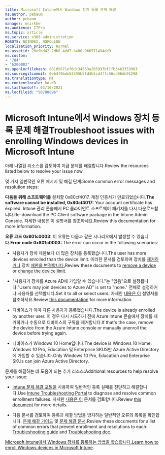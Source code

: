 ```yaml
---
title: Microsoft Intune에서 Windows 장치 등록 문제 해결
ms.author: pebaum
author: pebaum
manager: mnirkhe
ms.audience: ITPro
ms.topic: article
ms.service: o365-administration
ROBOTS: NOINDEX, NOFOLLOW
localization_priority: Normal
ms.assetid: 20e9bd42-2db0-4dd7-b480-966571494dd9
ms.custom:
- "784"
- "6200002"
ms.openlocfilehash: 88105671ef6dc34553a265937bf1fb3463353963
ms.sourcegitcommit: 0eb4f9bde53395b5fd4b5cd4ffc56ca96db91298
ms.translationtype: MT
ms.contentlocale: ko-KR
ms.lasthandoff: 03/10/2021
ms.locfileid: "50708896"
---
```

# <a name="troubleshoot-issues-with-enrolling-windows-devices-in-microsoft-intune"></a><span data-ttu-id="d064e-102">Microsoft Intune에서 Windows 장치 등록 문제 해결</span><span class="sxs-lookup"><span data-stu-id="d064e-102">Troubleshoot issues with enrolling Windows devices in Microsoft Intune</span></span>

<span data-ttu-id="d064e-103">아래 나열된 리소스를 검토하여 지금 문제를 해결합니다.</span><span class="sxs-lookup"><span data-stu-id="d064e-103">Review the resources listed below to resolve your issue now.</span></span>
  
<span data-ttu-id="d064e-104">몇 가지 일반적인 오류 메시지 및 해결 단계:</span><span class="sxs-lookup"><span data-stu-id="d064e-104">Some common error messages and resolution steps:</span></span>
  
 <span data-ttu-id="d064e-105">**다음을 위해 소프트웨어를** 설치할 0x80cf4017. 계정 인증서가 만료되었습니다.</span><span class="sxs-lookup"><span data-stu-id="d064e-105">**The software cannot be installed, 0x80cf4017:** Your account certificate has expired.</span></span> <span data-ttu-id="d064e-106">Intune 관리 콘솔에서 PC 클라이언트 소프트웨어 패키지를 다시 다운로드합니다.</span><span class="sxs-lookup"><span data-stu-id="d064e-106">Re-download the PC Client software package in the Intune Admin Console.</span></span> <span data-ttu-id="d064e-107">자세한 내용은 이 설명서를 참조하세요.</span><span class="sxs-lookup"><span data-stu-id="d064e-107">Review this documentation for more information.</span></span>
  
 <span data-ttu-id="d064e-108">**오류 코드 0x801c0003:** 이 오류는 다음과 같은 시나리오에서 발생할 수 있습니다.</span><span class="sxs-lookup"><span data-stu-id="d064e-108">**Error code 0x801c0003:** The error can occur in the following scenarios:</span></span>
  
-  <span data-ttu-id="d064e-109">사용자가 장치 제한보다 더 많은 장치를 등록했습니다.</span><span class="sxs-lookup"><span data-stu-id="d064e-109">The user has more devices enrolled than the device limit.</span></span> <span data-ttu-id="d064e-110">이러한 문서를 검토하여 장치를 [제거하거나](https://docs.microsoft.com/intune/devices-wipe) 장치 [제한을 변경합니다.](https://docs.microsoft.com/intune/enrollment-restrictions-set#set-device-limit-restrictions)</span><span class="sxs-lookup"><span data-stu-id="d064e-110">Review these documents to [remove a device](https://docs.microsoft.com/intune/devices-wipe) or [change the device limit](https://docs.microsoft.com/intune/enrollment-restrictions-set#set-device-limit-restrictions).</span></span>

-  <span data-ttu-id="d064e-111">"사용자가 장치를 Azure AD에 가입할 수 있습니다."는 "없음"으로 설정됩니다.</span><span class="sxs-lookup"><span data-stu-id="d064e-111">"Users may join devices to Azure AD" is set to "none."</span></span> <span data-ttu-id="d064e-112">전체로 설정하거나 사용자를 선택합니다.</span><span class="sxs-lookup"><span data-stu-id="d064e-112">Set it to all or select users.</span></span> <span data-ttu-id="d064e-113">자세한 [내용은 이](https://docs.microsoft.com/azure/active-directory/device-management-azure-portal#configure-device-settings) 설명서를 참조하세요.</span><span class="sxs-lookup"><span data-stu-id="d064e-113">Review [this documentation](https://docs.microsoft.com/azure/active-directory/device-management-azure-portal#configure-device-settings) for more information.</span></span>

-  <span data-ttu-id="d064e-114">디바이스가 이미 다른 사용자가 등록했습니다.</span><span class="sxs-lookup"><span data-stu-id="d064e-114">The device is already enrolled by another user.</span></span> <span data-ttu-id="d064e-115">이 경우 다시 시도하기 전에 Azure Intune 콘솔에서 장치를 제거하거나 수동으로 디바이스의 구독을 제거합니다.</span><span class="sxs-lookup"><span data-stu-id="d064e-115">If that's the case, remove the device from the Azure Intune console or manually unenroll the device before trying again.</span></span>

-  <span data-ttu-id="d064e-116">디바이스가 Windows 10 Home입니다.</span><span class="sxs-lookup"><span data-stu-id="d064e-116">The device is Windows 10 Home.</span></span> <span data-ttu-id="d064e-117">Windows 10 Pro, Education 및 Enterprise SKUS만 Azure Active Directory에 가입할 수 있습니다.</span><span class="sxs-lookup"><span data-stu-id="d064e-117">Only Windows 10 Pro, Education and Enterprise SKUs can join Azure Active Directory.</span></span>

<span data-ttu-id="d064e-118">문제를 해결하는 데 도움이 되는 추가 리소스:</span><span class="sxs-lookup"><span data-stu-id="d064e-118">Additional resources to help resolve your issue:</span></span>
  
-  <span data-ttu-id="d064e-119">[Intune 문제 해결 포털을](https://devicemanagement.microsoft.com/#blade/Microsoft_Intune_DeviceSettings/TroubleshootBlade) 사용하여 일반적인 등록 실패를 진단하고 해결합니다.</span><span class="sxs-lookup"><span data-stu-id="d064e-119">Use [Intune Troubleshooting Portal](https://devicemanagement.microsoft.com/#blade/Microsoft_Intune_DeviceSettings/TroubleshootBlade) to diagnose and resolve common enrollment failures.</span></span> <span data-ttu-id="d064e-120">자세한 [내용은 이](https://docs.microsoft.com/intune/help-desk-operators) 문서를 검토합니다.</span><span class="sxs-lookup"><span data-stu-id="d064e-120">Review [this document](https://docs.microsoft.com/intune/help-desk-operators) for more details.</span></span>

-  <span data-ttu-id="d064e-121">다음 문서를 검토하여 등록과 해결 방법을 방지하는 일반적인 오류의 목록을 확인합니다. [문제 해결 가이드](https://support.microsoft.com/help/4089533/troubleshooting-windows-device-enrollment-problems-in-microsoft-intune) 및 [문제 해결 문서](https://docs.microsoft.com/troubleshoot/mem/intune/troubleshoot-device-enrollment-in-intune).</span><span class="sxs-lookup"><span data-stu-id="d064e-121">Review these documents for a list of common errors that prevent enrollment and resolutions to each: [Troubleshooting guide](https://support.microsoft.com/help/4089533/troubleshooting-windows-device-enrollment-problems-in-microsoft-intune) and [Troubleshooting doc](https://docs.microsoft.com/troubleshoot/mem/intune/troubleshoot-device-enrollment-in-intune).</span></span>

<span data-ttu-id="d064e-122">[Microsoft Intune에서 Windows 장치를 등록하는 방법을 학습합니다.](https://docs.microsoft.com/intune/windows-enroll)</span><span class="sxs-lookup"><span data-stu-id="d064e-122">[Learn how to enroll Windows devices in Microsoft Intune](https://docs.microsoft.com/intune/windows-enroll).</span></span>
